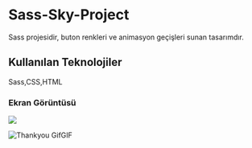 <h1> Sass-Sky-Project </h1>

Sass projesidir, buton renkleri ve animasyon geçişleri sunan tasarımdır.

<h2> Kullanılan Teknolojiler </h2>

Sass,CSS,HTML

<h3> Ekran Görüntüsü </h3>

![](ezgif.com-video-to-gif.gif)


![Thankyou GifGIF](https://github.com/gamzeyaylaonu/Sass-Sky-Project/assets/135466558/c94c3253-64d4-4a62-a699-6a7df065bb1c)


